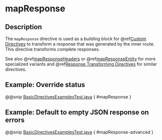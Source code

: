 <a id="mapresponse-java"></a>
# mapResponse

## Description

The `mapResponse` directive is used as a building block for @ref[Custom Directives](../custom-directives.md#custom-directives-java) to transform a response that
was generated by the inner route. This directive transforms complete responses.

See also @ref[mapResponseHeaders](mapResponseHeaders.md#mapresponseheaders-java) or @ref[mapResponseEntity](mapResponseEntity.md#mapresponseentity-java) for more specialized variants and
@ref[Response Transforming Directives](index.md#response-transforming-directives-java) for similar directives.

## Example: Override status

@@snip [BasicDirectivesExamplesTest.java](../../../../../../../test/java/docs/http/javadsl/server/directives/BasicDirectivesExamplesTest.java) { #mapResponse }

## Example: Default to empty JSON response on errors

@@snip [BasicDirectivesExamplesTest.java](../../../../../../../test/java/docs/http/javadsl/server/directives/BasicDirectivesExamplesTest.java) { #mapResponse-advanced }
